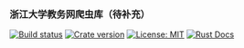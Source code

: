 ### 浙江大学教务网爬虫库（待补充）

[![Build status](https://img.shields.io/travis/QSCTech/jw-scraper/master.svg)](https://travis-ci.org/QSCTech/jw-scraper)
[![Crate version](https://img.shields.io/crates/v/zju-jw-scraper.svg)](https://crates.io/crates/zju-jw-scraper)
[![License: MIT](https://img.shields.io/badge/License-MIT-yellow.svg)](https://github.com/QSCTech/jw-scraper/blob/master/LICENSE)
[![Rust Docs](https://docs.rs/zju-jw-scraper/badge.svg)](https://docs.rs/zju-jw-scraper)